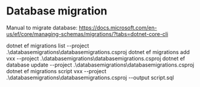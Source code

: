 ﻿# Database migration

Manual to migrate database:
https://docs.microsoft.com/en-us/ef/core/managing-schemas/migrations/?tabs=dotnet-core-cli

dotnet ef migrations list --project .\databasemigrations\databasemigrations.csproj
dotnet ef migrations add vxx --project .\databasemigrations\databasemigrations.csproj
dotnet ef database update --project .\databasemigrations\databasemigrations.csproj
dotnet ef migrations script vxx --project .\databasemigrations\databasemigrations.csproj --output script.sql